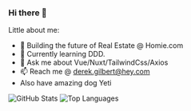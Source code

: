 ### Hi there 👋

Little about me: 

- 🏡 Building the future of Real Estate @ Homie.com
- 🌱 Currently learning DDD.
- 💬 Ask me about Vue/Nuxt/TailwindCss/Axios
- 📫 Reach me @ derek.gilbert@hey.com
- Also have amazing dog Yeti

![GitHub Stats](https://github-readme-stats.vercel.app/api?username=derekalangilbert&show_icons=true&&line_height=40)
![Top Languages](https://github-readme-stats.vercel.app/api/top-langs/?username=derekalangilbert&show_icons=true)
